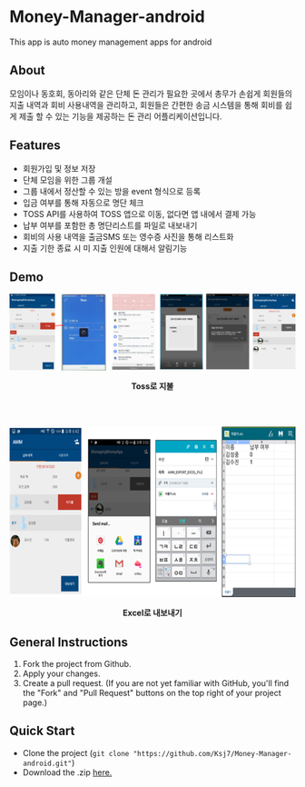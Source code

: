 # Money-Manager-android
This app is auto money management apps for android 

## About 
모임이나 동호회, 동아리와 같은 단체 돈 관리가 필요한 곳에서 총무가 손쉽게 회원들의 지출 내역과 회비 사용내역을 관리하고, 회원들은 간편한 송금 시스템을 통해 회비를 쉽게 제출 할 수 있는 기능을 제공하는 돈 관리 어플리케이션입니다. 

## Features
* 회원가입 및 정보 저장
* 단체 모임을 위한 그룹 개설
* 그룹 내에서 정산할 수 있는 방을 event 형식으로 등록
* 입금 여부를 통해 자동으로 명단 체크
* TOSS API를 사용하여 TOSS 앱으로 이동, 없다면 앱 내에서 결제 가능
* 납부 여부를 포함한 총 명단리스트를 파일로 내보내기
* 회비의 사용 내역을 출금SMS 또는 영수증 사진을 통해 리스트화
* 지출 기한 종료 시 미 지출 인원에 대해서 알림기능

## Demo
<p align="center"> <img src ="./img/img1.png"><p>
<p align="center"> <b> Toss로 지불 </b> <p>  
  
<p align="center">  <img src ="./img/img3.png" width="700px" height="300px"> <p>
<p align="center"> <b> Excel로 내보내기 </b>  <p>  
  
## General Instructions
1. Fork the project from Github.
2. Apply your changes.
3. Create a pull request. (If you are not yet familiar with GitHub, you'll find the "Fork" and "Pull Request" buttons on the top right of your project page.)

## Quick Start
* Clone the project 
(`git clone "https://github.com/Ksj7/Money-Manager-android.git"`)
* Download the .zip [here.](https://github.com/Ksj7/Money-Manager-android/archive/master.zip)
